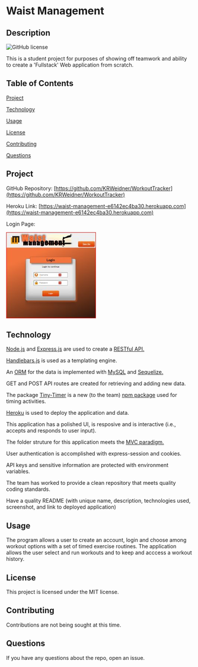 # Waist Management 


## Description 


![GitHub license](https://img.shields.io/badge/license-MIT-blue.svg) 


This is a student project for purposes of showing off teamwork and ability to create a 'Fullstack' Web application from scratch. 


## Table of Contents 

[Project](#project) 

[Technology](#technology) 
 
[Usage](#usage) 

[License](#license) 

[Contributing](#contributing) 
 
[Questions](#questions) 


## Project

GitHub Repository: [https://github.com/KRWeidner/WorkoutTracker](https://github.com/KRWeidner/WorkoutTracker)

Heroku Link: [https://waist-management-e6142ec4ba30.herokuapp.com](https://waist-management-e6142ec4ba30.herokuapp.com)

Login Page: 

<img src="./public/images/Screenshot-LoginPage.jpg">





## Technology

[Node.js](https://nodejs.org/en/about) and [Express.js](https://expressjs.com/) are used to create a [RESTful API.](https://aws.amazon.com/what-is/restful-api/#:~:text=RESTful%20API%20is%20an%20interface,applications%20to%20perform%20various%20tasks.)

[Handlebars.js](https://handlebarsjs.com/) is used as a templating engine.

An [ORM](https://www.altexsoft.com/blog/object-relational-mapping/) for the data is implemented with [MySQL](https://www.mysql.com/) and [Sequelize.](https://sequelize.org/)

GET and POST API routes are created for retrieving and adding new data.

The package [Tiny-Timer](https://www.npmjs.com/package/tiny-timer) is a new (to the team) [npm package](https://docs.npmjs.com/) used for timing activities.

[Heroku](https://devcenter.heroku.com/) is used to deploy the application and data.

This application has a polished UI, is resposive and is interactive (i.e., accepts and responds to user input).

The folder struture for this application meets the [MVC paradigm.](https://developer.mozilla.org/en-US/docs/Glossary/MVC)

User authentication is accomplished with express-session and cookies.

API keys and sensitive information are protected with environment variables.

The team has worked to provide a clean repository that meets quality coding standards.

Have a quality README (with unique name, description, technologies used, screenshot, and link to deployed application)


 
## Usage 

 The program allows a user to create an account, login and choose among workout options with a set of timed exercise routines.  The application allows the user select and run workouts and to keep and acccess a workout history.

 
## License 

 This project is licensed under the MIT license. 

 
## Contributing 

 Contributions are not being sought at this time. 

## Questions 

 
If you have any questions about the repo, open an issue.

